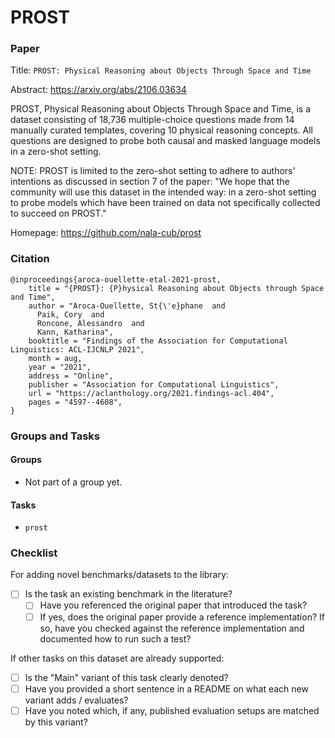 # PROST

### Paper

Title: `PROST: Physical Reasoning about Objects Through Space and Time`

Abstract: https://arxiv.org/abs/2106.03634

PROST, Physical Reasoning about Objects Through Space and Time, is a dataset
consisting of 18,736 multiple-choice questions made from 14 manually curated
templates, covering 10 physical reasoning concepts. All questions are designed
to probe both causal and masked language models in a zero-shot setting.

NOTE: PROST is limited to the zero-shot setting to adhere to authors' intentions
as discussed in section 7 of the paper: "We hope that the community will use
this dataset in the intended way: in a zero-shot setting to probe models which
have been trained on data not specifically collected to succeed on PROST."

Homepage: https://github.com/nala-cub/prost

### Citation

```
@inproceedings{aroca-ouellette-etal-2021-prost,
    title = "{PROST}: {P}hysical Reasoning about Objects through Space and Time",
    author = "Aroca-Ouellette, St{\'e}phane  and
      Paik, Cory  and
      Roncone, Alessandro  and
      Kann, Katharina",
    booktitle = "Findings of the Association for Computational Linguistics: ACL-IJCNLP 2021",
    month = aug,
    year = "2021",
    address = "Online",
    publisher = "Association for Computational Linguistics",
    url = "https://aclanthology.org/2021.findings-acl.404",
    pages = "4597--4608",
}
```

### Groups and Tasks

#### Groups

* Not part of a group yet.

#### Tasks

* `prost`

### Checklist

For adding novel benchmarks/datasets to the library:

* [ ] Is the task an existing benchmark in the literature?
    * [ ] Have you referenced the original paper that introduced the task?
    * [ ] If yes, does the original paper provide a reference implementation? If so, have you checked against the reference implementation and documented how to run such a test?

If other tasks on this dataset are already supported:

* [ ] Is the "Main" variant of this task clearly denoted?
* [ ] Have you provided a short sentence in a README on what each new variant adds / evaluates?
* [ ] Have you noted which, if any, published evaluation setups are matched by this variant?
